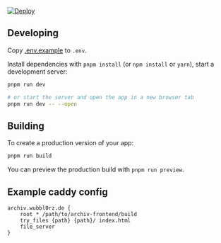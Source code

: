 [![Deploy](https://github.com/AgileProggers/archiv-frontend/actions/workflows/deploy.yml/badge.svg?branch=master)](https://github.com/AgileProggers/archiv-frontend/actions/workflows/deploy.yml)

## Developing

Copy [.env.example](.env.example) to `.env`.

Install dependencies with `pnpm install` (or `npm install` or `yarn`), start a development server:

```bash
pnpm run dev

# or start the server and open the app in a new browser tab
pnpm run dev -- --open
```

## Building

To create a production version of your app:

```bash
pnpm run build
```

You can preview the production build with `pnpm run preview`.

## Example caddy config

```
archiv.wubbl0rz.de {
    root * /path/to/archiv-frontend/build
    try_files {path} {path}/ index.html
    file_server
}
```
